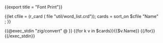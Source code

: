 {{export title = "Font Print"}}

{{let cfile = (r_card ( file "util/word_list.crd"));
    cards = sort_on $cfile "Name" ;
}}
<div style="max-width:100vw;">
{{@exec_stdin "zig/convert" @ }}
{{for k v in $cards}}{{$v.Name}} {{/for}}
{{/exec_stdin}}
</div>
